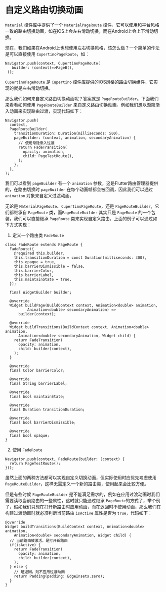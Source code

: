 # 自定义路由切换动画

`Material` 控件库中提供了一个 `MaterialPageRoute` 控件，它可以使用和平台风格一致的路由切换动画，如在iOS上会左右滑动切换，而在Android上会上下滑动切换。

现在，我们如果在Android上也想使用左右切换风格，该怎么做？一个简单的作法是可以直接使用 `CupertinoPageRoute`，如：

```
Navigator.push(context, CupertinoPageRoute(  
   builder: (context)=>PageB(),
 ));
```

`CupertinoPageRoute` 是 `Cupertino` 控件库提供的iOS风格的路由切换组件，它实现的就是左右滑动切换。

那么我们如何来自定义路由切换动画呢？答案就是 `PageRouteBuilder`。下面我们来看看如何使用 `PageRouteBuilder` 来自定义路由切换动画。例如我们想以渐隐渐入动画来实现路由过渡，实现代码如下：

```
Navigator.push(
  context,
  PageRouteBuilder(
    transitionDuration: Duration(milliseconds: 500),
    pageBuilder: (context, animation, secondaryAnimation) {
      // 使用渐隐渐入过渡
      return FadeTransition(
        opacity: animation,
        child: PageTestRoute(),
      );
    },
  ),
);
```

我们可以看到 `pageBuilder` 有一个 `animation` 参数，这是Flutter路由管理器提供的，在路由切换时 `pageBuilder` 在每个动画帧都会被回调，因此我们可以通过 `animation` 对象来自定义过渡动画。

无论是 `MaterialPageRoute`、`CupertinoPageRoute`，还是 `PageRouteBuilder`，它们都继承自 `PageRoute` 类，而`PageRouteBuilder` 其实只是 `PageRoute` 的一个包装，我们可以直接继承 `PageRoute` 类来实现自定义路由，上面的例子可以通过如下方式实现：

1. 定义一个路由类 `FadeRoute`

```
class FadeRoute extends PageRoute {
  FadeRoute({
    @required this.builder,
    this.transitionDuration = const Duration(milliseconds: 300),
    this.opaque = true,
    this.barrierDismissible = false,
    this.barrierColor,
    this.barrierLabel,
    this.maintainState = true,
  });

  final WidgetBuilder builder;

  @override
  Widget buildPage(BuildContext context, Animation<double> animation,
          Animation<double> secondaryAnimation) =>
      builder(context);

  @override
  Widget buildTransitions(BuildContext context, Animation<double> animation,
      Animation<double> secondaryAnimation, Widget child) {
    return FadeTransition(
      opacity: animation,
      child: builder(context),
    );
  }

  @override
  final Color barrierColor;

  @override
  final String barrierLabel;

  @override
  final bool maintainState;

  @override
  final Duration transitionDuration;

  @override
  final bool barrierDismissible;

  @override
  final bool opaque;
}
```

2. 使用 `FadeRoute`

```
Navigator.push(context, FadeRoute(builder: (context) {
  return PageTestRoute();
}));
```

虽然上面的两种方法都可以实现自定义切换动画，但实际使用时应优先考虑使用 `PageRouteBuilder`，这样无需定义一个新的路由类，使用起来会比较方便。

但是有些时候 `PageRouteBuilder` 是不能满足需求的，例如在应用过渡动画时我们需要读取当前路由的一些属性，这时就只能通过继承 `PageRoute`的方式了，举个例子，假如我们只想在打开新路由时应用动画，而在返回时不使用动画，那么我们在构建过渡动画时就必须判断当前路由 `isActive` 属性是否为 `true`，代码如下：

```
@override
Widget buildTransitions(BuildContext context, Animation<double> animation,
    Animation<double> secondaryAnimation, Widget child) {
  // 当前路由被激活，是打开新路由
  if(isActive) {
    return FadeTransition(
      opacity: animation,
      child: builder(context),
    );
  } else {
    // 是返回，则不应用过渡动画
    return Padding(padding: EdgeInsets.zero);
  }
}
```